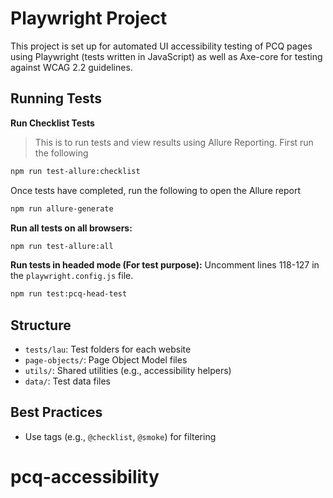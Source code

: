 # Playwright Project

This project is set up for automated UI accessibility testing of PCQ pages using Playwright (tests written in JavaScript) as well as Axe-core for testing against WCAG 2.2 guidelines.

## Running Tests

**Run Checklist Tests**

> This is to run tests and view results using Allure Reporting.
> First run the following

```sh
npm run test-allure:checklist
```

Once tests have completed, run the following to open the Allure report

```sh
npm run allure-generate
```

**Run all tests on all browsers:**

```sh
npm run test-allure:all
```

**Run tests in headed mode (For test purpose):**
Uncomment lines 118-127 in the `playwright.config.js` file.

```sh
npm run test:pcq-head-test
```

## Structure

- `tests/lau`: Test folders for each website
- `page-objects/`: Page Object Model files
- `utils/`: Shared utilities (e.g., accessibility helpers)
- `data/`: Test data files

## Best Practices

- Use tags (e.g., `@checklist`, `@smoke`) for filtering
# pcq-accessibility
